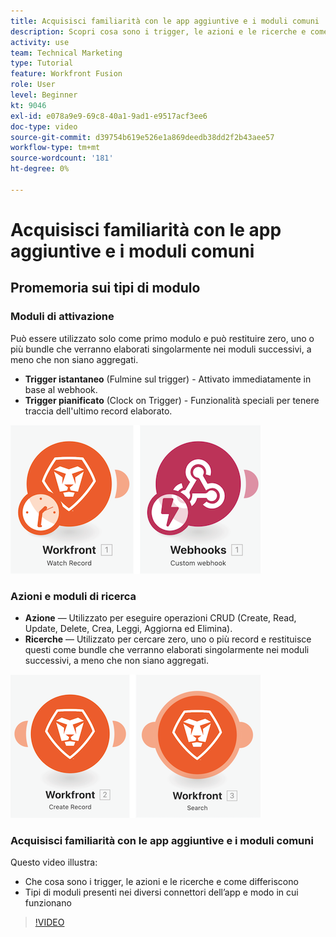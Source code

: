 ```yaml
---
title: Acquisisci familiarità con le app aggiuntive e i moduli comuni
description: Scopri cosa sono i trigger, le azioni e le ricerche e come funzionano i tipi di moduli presenti nei diversi connettori dell’app in [!DNL Adobe Workfront Fusion].
activity: use
team: Technical Marketing
type: Tutorial
feature: Workfront Fusion
role: User
level: Beginner
kt: 9046
exl-id: e078a9e9-69c8-40a1-9ad1-e9517acf3ee6
doc-type: video
source-git-commit: d39754b619e526e1a869deedb38dd2f2b43aee57
workflow-type: tm+mt
source-wordcount: '181'
ht-degree: 0%

---
```


# Acquisisci familiarità con le app aggiuntive e i moduli comuni

## Promemoria sui tipi di modulo

### Moduli di attivazione

Può essere utilizzato solo come primo modulo e può restituire zero, uno o più bundle che verranno elaborati singolarmente nei moduli successivi, a meno che non siano aggregati.

* **Trigger istantaneo** (Fulmine sul trigger) - Attivato immediatamente in base al webhook.
* **Trigger pianificato** (Clock on Trigger) - Funzionalità speciali per tenere traccia dell&#39;ultimo record elaborato.

![Immagine dei moduli di attivazione](assets/beyond-basic-modules-1.png)

### Azioni e moduli di ricerca

* **Azione** — Utilizzato per eseguire operazioni CRUD (Create, Read, Update, Delete, Crea, Leggi, Aggiorna ed Elimina).
* **Ricerche** — Utilizzato per cercare zero, uno o più record e restituisce questi come bundle che verranno elaborati singolarmente nei moduli successivi, a meno che non siano aggregati.

![Immagine dei moduli di azione e di ricerca](assets/beyond-basic-modules-2.png)

### Acquisisci familiarità con le app aggiuntive e i moduli comuni

Questo video illustra:

* Che cosa sono i trigger, le azioni e le ricerche e come differiscono
* Tipi di moduli presenti nei diversi connettori dell’app e modo in cui funzionano

>[!VIDEO](https://video.tv.adobe.com/v/335287/?quality=12)
